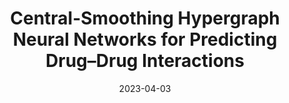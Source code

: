 ---
title: "Central-Smoothing Hypergraph Neural Networks for Predicting Drug–Drug Interactions"
collection: publications
permalink: /publication/2023-04-03-nan
date: 2023-04-03
venue: 'IEEE Transactions on Neural Networks and Learning Systems'
---
